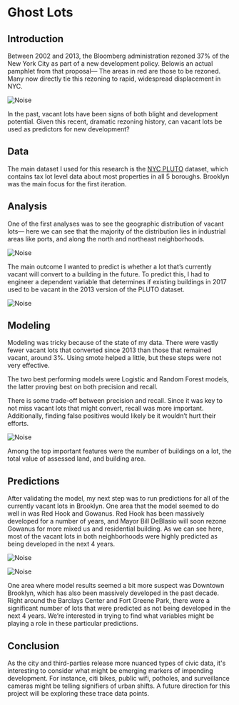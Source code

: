 # Ghost Lots
## Introduction
Between 2002 and 2013, the Bloomberg administration rezoned 37% of the New York City as part of a new development policy. Belowis an actual pamphlet from that proposal— The areas in red are those to be rezoned. Many now directly tie this rezoning to rapid, widespread displacement in NYC.

![Noise](https://jblinder.github.io/images/project03/research-1.jpeg)

In the past, vacant lots have been signs of both blight and development potential. Given this recent, dramatic rezoning history, can vacant lots be used as predictors for new development? 

## Data
The main dataset I used for this research is the [NYC PLUTO](https://www1.nyc.gov/site/planning/data-maps/open-data/dwn-pluto-mappluto.page) dataset, which contains tax lot level data about most properties in all 5 boroughs. Brooklyn was the main focus for the first iteration.

## Analysis
One of the first analyses was to see the geographic distribution of vacant lots— here we can see that the majority of the distribution lies in industrial areas like ports, and along the north and northeast neighborhoods.

![Noise](https://jblinder.github.io/images/project03/eda-2.jpeg)

The main outcome I wanted to predict is whether a lot that’s currently vacant will convert to a building in the future. To predict this, I had to engineer a dependent variable that determines if existing buildings in 2017 used to be vacant in the 2013 version of the PLUTO dataset. 

![Noise](https://jblinder.github.io/images/project03/eda-3.jpeg)

## Modeling

Modeling was tricky because of the state of my data. There were vastly fewer vacant lots that converted since 2013 than those that remained vacant, around 3%. Using smote helped a little, but these steps were not very effective.

The two best performing models were Logistic and Random Forest models, the latter proving best on both precision and recall.

There is some trade-off between precision and recall. Since it was key to not miss vacant lots that might convert, recall was more important. Additionally, finding false positives would likely be it wouldn’t hurt their efforts.

![Noise](https://jblinder.github.io/images/project03/performance-1.jpeg)

Among the top important features were the number of buildings on a lot, the total value of assessed land, and building area.

## Predictions

After validating the model, my next step was to run predictions for all of the currently vacant lots in Brooklyn. One area that the model seemed to do well in was Red Hook and Gowanus. Red Hook has been massively developed for a number of years, and Mayor Bill DeBlasio will soon rezone Gowanus for more mixed us and residential building. As we can see here, most of the vacant lots in both neighborhoods were highly predicted as being developed in the next 4 years.


![Noise](https://jblinder.github.io/images/project03/prediction-1.jpeg)

![Noise](https://jblinder.github.io/images/project03/prediction-2.jpeg)

One area where model results seemed a bit more suspect was Downtown Brooklyn, which has also been massively developed in the past decade. Right around the Barclays Center and Fort Greene Park, there were a significant number of lots that were predicted as not being developed in the next 4 years. We’re interested in trying to find what variables might be playing a role in these particular predictions.

## Conclusion

As the city and third-parties release more nuanced types of civic data, it's interesting to consider what might be emerging markers of impending development. For instance, citi bikes, public wifi, potholes, and surveillance cameras might be telling signifiers of urban shifts. A future direction for this project will be exploring these trace data points.